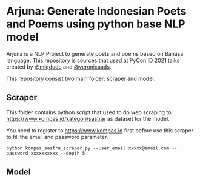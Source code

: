 # Arjuna: Generate Indonesian Poets and Poems using python base NLP model 

Arjuna is a NLP Project to generate poets and poems based on Bahasa language. This repository is sources that used at PyCon ID 2021 talks created by [@miqdude](https://github.com/miqdude) and [@veronicaads](https://github.com/veronicaads).

This repository consist two main folder: scraper and model. 

## Scraper 

This folder contains python script that used to do web scraping to https://www.kompas.id/kategori/sastra/ as dataset for the model.

You need to register to  https://www.kompas.id first before use this scraper to fill the email and password parameter.

```
python kompas_sastra_scraper.py --user_email xxxxx@email.com --password xxxxxxxxxx --depth 5
```

## Model



